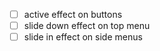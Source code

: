 - [ ] active effect on buttons
- [ ] slide down effect on top menu
- [ ] slide in effect on side menus
